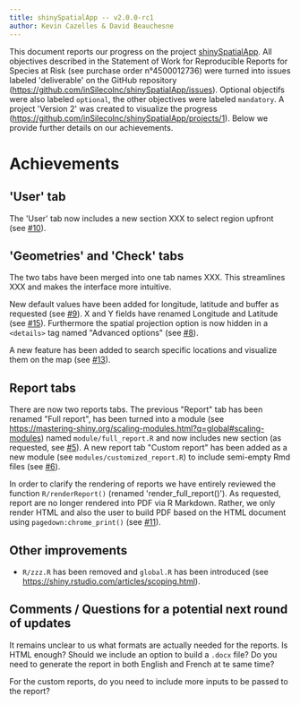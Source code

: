 ```yaml
---
title: shinySpatialApp -- v2.0.0-rc1
author: Kevin Cazelles & David Beauchesne
---
```


This document reports our progress on the project [shinySpatialApp](https://github.com/inSilecoInc/shinySpatialApp). All objectives described in the Statement of Work for Reproducible Reports for Species at Risk  (see purchase order n°4500012736) were turned into issues labeled 'deliverable' on the GitHub repository (https://github.com/inSilecoInc/shinySpatialApp/issues). Optional objectifs were also labeled `optional`, the other objectives were labeled `mandatory`. A project 'Version 2' was created to visualize the progress (https://github.com/inSilecoInc/shinySpatialApp/projects/1). Below we provide further details on our achievements. 



# Achievements 

## 'User' tab 

<!-- @David -->
The 'User' tab now includes a new section XXX to select region upfront (see [#10](https://github.com/inSilecoInc/shinySpatialApp/issues/15)).

## 'Geometries' and 'Check' tabs

<!-- @David -->
The two tabs have been merged into one tab names XXX. This streamlines XXX and makes the interface more intuitive.


New default values have been added for longitude, latitude and buffer as requested (see [#9](https://github.com/inSilecoInc/shinySpatialApp/issues/15)). X and Y fields have renamed Longitude and Latitude (see [#15](https://github.com/inSilecoInc/shinySpatialApp/issues/15)).
Furthermore the spatial projection option is now hidden in a `<details>` tag named "Advanced options" (see [#8](https://github.com/inSilecoInc/shinySpatialApp/issues/8)).

A new feature has been added to search specific locations and visualize them on the map (see [#13](https://github.com/inSilecoInc/shinySpatialApp/issues/13)).



## Report tabs

There are now two reports tabs. The previous "Report" tab has been renamed "Full report", has been turned into a module (see https://mastering-shiny.org/scaling-modules.html?q=global#scaling-modules) named `module/full_report.R` and now includes new section (as requested, see [#5](https://github.com/inSilecoInc/shinySpatialApp/issues/5)). A new report tab "Custom report" has been added as a new module (see `modules/customized_report.R`) to include semi-empty Rmd files (see [#6](https://github.com/inSilecoInc/shinySpatialApp/issues/6)).

In order to clarify the rendering of reports we have entirely reviewed the function `R/renderReport()` (renamed 'render_full_report()'). As requested, report are no longer rendered into PDF via R Markdown. Rather, we only render HTML and also the user to build PDF based on the HTML document using `pagedown:chrome_print()` (see [#11](https://github.com/inSilecoInc/shinySpatialApp/issues/11)).  




## Other improvements

<!-- To fiture dev Reports and ful repott are modules (see https://mastering-shiny.org/scaling-modules.html?q=module#module-server). Validatation suing shuiny valiudate https://rstudio.github.io/shinyvalidate/ -->

- `R/zzz.R` has been removed and `global.R` has been introduced (see https://shiny.rstudio.com/articles/scoping.html).




## Comments / Questions for a potential next round of updates

It remains unclear to us what formats are actually needed for the reports. Is HTML enough? Should we include an option to build a `.docx` file? Do you need to generate the report in both English and French at te same time? 

For the custom reports, do you need to include more inputs to be passed to the report?